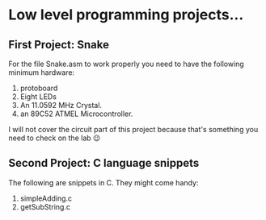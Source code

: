 # Low level programming projects...


## First Project: Snake

For the file Snake.asm to work properly you need to have the following minimum hardware:

  1. protoboard
  2. Eight LEDs
  3. An 11.0592 MHz Crystal.
  4. an 89C52 ATMEL Microcontroller.

I will not cover the circuit part of this project because that's something you need to check on the lab 😉

## Second Project: C language snippets

The following are snippets in C. They might come handy:

1. simpleAdding.c
2. getSubString.c
